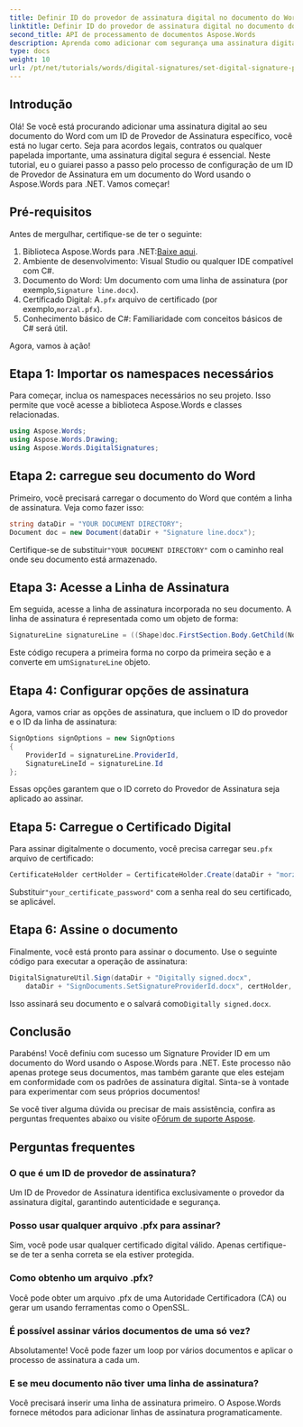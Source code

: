 ```yaml
---
title: Definir ID do provedor de assinatura digital no documento do Word
linktitle: Definir ID do provedor de assinatura digital no documento do Word
second_title: API de processamento de documentos Aspose.Words
description: Aprenda como adicionar com segurança uma assinatura digital aos seus documentos do Word com um ID de Provedor de Assinatura específico usando o Aspose.Words para .NET.
type: docs
weight: 10
url: /pt/net/tutorials/words/digital-signatures/set-digital-signature-provider-id/
---
```

## Introdução

Olá! Se você está procurando adicionar uma assinatura digital ao seu documento do Word com um ID de Provedor de Assinatura específico, você está no lugar certo. Seja para acordos legais, contratos ou qualquer papelada importante, uma assinatura digital segura é essencial. Neste tutorial, eu o guiarei passo a passo pelo processo de configuração de um ID de Provedor de Assinatura em um documento do Word usando o Aspose.Words para .NET. Vamos começar!

## Pré-requisitos

Antes de mergulhar, certifique-se de ter o seguinte:

1.  Biblioteca Aspose.Words para .NET:[Baixe aqui](https://releases.aspose.com/words/net/).
2. Ambiente de desenvolvimento: Visual Studio ou qualquer IDE compatível com C#.
3.  Documento do Word: Um documento com uma linha de assinatura (por exemplo,`Signature line.docx`).
4.  Certificado Digital: A`.pfx` arquivo de certificado (por exemplo,`morzal.pfx`).
5. Conhecimento básico de C#: Familiaridade com conceitos básicos de C# será útil.

Agora, vamos à ação!

## Etapa 1: Importar os namespaces necessários

Para começar, inclua os namespaces necessários no seu projeto. Isso permite que você acesse a biblioteca Aspose.Words e classes relacionadas.

```csharp
using Aspose.Words;
using Aspose.Words.Drawing;
using Aspose.Words.DigitalSignatures;
```

## Etapa 2: carregue seu documento do Word

Primeiro, você precisará carregar o documento do Word que contém a linha de assinatura. Veja como fazer isso:

```csharp
string dataDir = "YOUR DOCUMENT DIRECTORY";
Document doc = new Document(dataDir + "Signature line.docx");
```

 Certifique-se de substituir`"YOUR DOCUMENT DIRECTORY"` com o caminho real onde seu documento está armazenado.

## Etapa 3: Acesse a Linha de Assinatura

Em seguida, acesse a linha de assinatura incorporada no seu documento. A linha de assinatura é representada como um objeto de forma:

```csharp
SignatureLine signatureLine = ((Shape)doc.FirstSection.Body.GetChild(NodeType.Shape, 0, true)).SignatureLine;
```

 Este código recupera a primeira forma no corpo da primeira seção e a converte em um`SignatureLine` objeto.

## Etapa 4: Configurar opções de assinatura

Agora, vamos criar as opções de assinatura, que incluem o ID do provedor e o ID da linha de assinatura:

```csharp
SignOptions signOptions = new SignOptions
{
    ProviderId = signatureLine.ProviderId,
    SignatureLineId = signatureLine.Id
};
```

Essas opções garantem que o ID correto do Provedor de Assinatura seja aplicado ao assinar.

## Etapa 5: Carregue o Certificado Digital

 Para assinar digitalmente o documento, você precisa carregar seu`.pfx` arquivo de certificado:

```csharp
CertificateHolder certHolder = CertificateHolder.Create(dataDir + "morzal.pfx", "your_certificate_password");
```

 Substituir`"your_certificate_password"` com a senha real do seu certificado, se aplicável.

## Etapa 6: Assine o documento

Finalmente, você está pronto para assinar o documento. Use o seguinte código para executar a operação de assinatura:

```csharp
DigitalSignatureUtil.Sign(dataDir + "Digitally signed.docx",
    dataDir + "SignDocuments.SetSignatureProviderId.docx", certHolder, signOptions);
```

 Isso assinará seu documento e o salvará como`Digitally signed.docx`.

## Conclusão

Parabéns! Você definiu com sucesso um Signature Provider ID em um documento do Word usando o Aspose.Words para .NET. Este processo não apenas protege seus documentos, mas também garante que eles estejam em conformidade com os padrões de assinatura digital. Sinta-se à vontade para experimentar com seus próprios documentos!

 Se você tiver alguma dúvida ou precisar de mais assistência, confira as perguntas frequentes abaixo ou visite o[Fórum de suporte Aspose](https://forum.aspose.com/c/words/8).

## Perguntas frequentes

### O que é um ID de provedor de assinatura?

Um ID de Provedor de Assinatura identifica exclusivamente o provedor da assinatura digital, garantindo autenticidade e segurança.

### Posso usar qualquer arquivo .pfx para assinar?

Sim, você pode usar qualquer certificado digital válido. Apenas certifique-se de ter a senha correta se ela estiver protegida.

### Como obtenho um arquivo .pfx?

Você pode obter um arquivo .pfx de uma Autoridade Certificadora (CA) ou gerar um usando ferramentas como o OpenSSL.

### É possível assinar vários documentos de uma só vez?

Absolutamente! Você pode fazer um loop por vários documentos e aplicar o processo de assinatura a cada um.

### E se meu documento não tiver uma linha de assinatura?

Você precisará inserir uma linha de assinatura primeiro. O Aspose.Words fornece métodos para adicionar linhas de assinatura programaticamente.